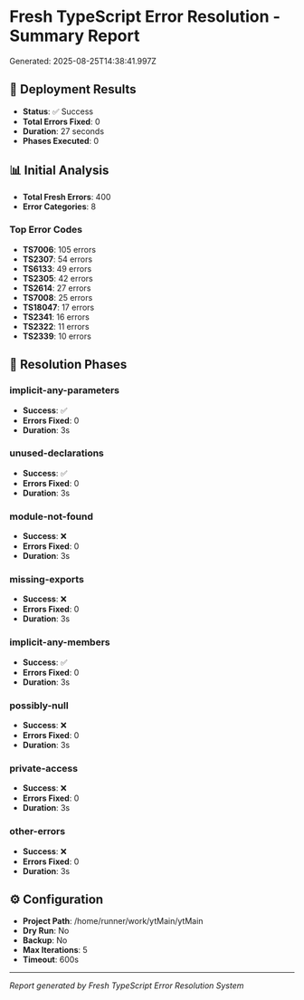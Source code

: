 # Fresh TypeScript Error Resolution - Summary Report

Generated: 2025-08-25T14:38:41.997Z

## 🚀 Deployment Results

- **Status**: ✅ Success
- **Total Errors Fixed**: 0
- **Duration**: 27 seconds
- **Phases Executed**: 0

## 📊 Initial Analysis

- **Total Fresh Errors**: 400
- **Error Categories**: 8

### Top Error Codes
- **TS7006**: 105 errors
- **TS2307**: 54 errors
- **TS6133**: 49 errors
- **TS2305**: 42 errors
- **TS2614**: 27 errors
- **TS7008**: 25 errors
- **TS18047**: 17 errors
- **TS2341**: 16 errors
- **TS2322**: 11 errors
- **TS2339**: 10 errors

## 🔧 Resolution Phases

### implicit-any-parameters
- **Success**: ✅
- **Errors Fixed**: 0
- **Duration**: 3s


### unused-declarations
- **Success**: ✅
- **Errors Fixed**: 0
- **Duration**: 3s


### module-not-found
- **Success**: ❌
- **Errors Fixed**: 0
- **Duration**: 3s


### missing-exports
- **Success**: ❌
- **Errors Fixed**: 0
- **Duration**: 3s


### implicit-any-members
- **Success**: ✅
- **Errors Fixed**: 0
- **Duration**: 3s


### possibly-null
- **Success**: ❌
- **Errors Fixed**: 0
- **Duration**: 3s


### private-access
- **Success**: ❌
- **Errors Fixed**: 0
- **Duration**: 3s


### other-errors
- **Success**: ❌
- **Errors Fixed**: 0
- **Duration**: 3s


## ⚙️ Configuration

- **Project Path**: /home/runner/work/ytMain/ytMain
- **Dry Run**: No
- **Backup**: No
- **Max Iterations**: 5
- **Timeout**: 600s

---
*Report generated by Fresh TypeScript Error Resolution System*
